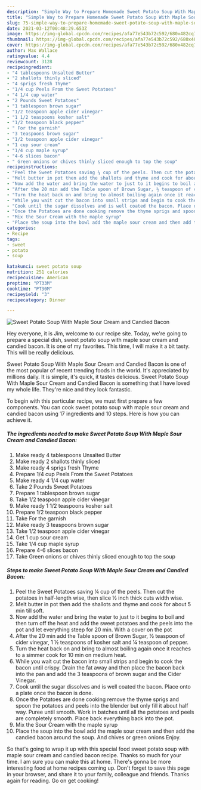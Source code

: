 ```yaml
---
description: "Simple Way to Prepare Homemade Sweet Potato Soup With Maple Sour Cream and Candied Bacon"
title: "Simple Way to Prepare Homemade Sweet Potato Soup With Maple Sour Cream and Candied Bacon"
slug: 75-simple-way-to-prepare-homemade-sweet-potato-soup-with-maple-sour-cream-and-candied-bacon
date: 2021-03-12T00:48:29.653Z
image: https://img-global.cpcdn.com/recipes/afa77e543b72c592/680x482cq70/sweet-potato-soup-with-maple-sour-cream-and-candied-bacon-recipe-main-photo.jpg
thumbnail: https://img-global.cpcdn.com/recipes/afa77e543b72c592/680x482cq70/sweet-potato-soup-with-maple-sour-cream-and-candied-bacon-recipe-main-photo.jpg
cover: https://img-global.cpcdn.com/recipes/afa77e543b72c592/680x482cq70/sweet-potato-soup-with-maple-sour-cream-and-candied-bacon-recipe-main-photo.jpg
author: Max Wallace
ratingvalue: 4.4
reviewcount: 3128
recipeingredient:
- "4 tablespoons Unsalted Butter"
- "2 shallots thinly sliced"
- "4 sprigs fresh Thyme"
- "1/4 cup Peels From the Sweet Potatoes"
- "4 1/4 cup water"
- "2 Pounds Sweet Potatoes"
- "1 tablespoon brown sugar"
- "1/2 teaspoon apple cider vinegar"
- "1 1/2 teaspoons kosher salt"
- "1/2 teaspoon black pepper"
- " For the garnish"
- "3 teaspoons brown sugar"
- "1/2 teaspoon apple cider vinegar"
- "1 cup sour cream"
- "1/4 cup maple syrup"
- "4-6 slices bacon"
- " Green onions or chives thinly sliced enough to top the soup"
recipeinstructions:
- "Peel the Sweet Potatoes saving ¼ cup of the peels. Then cut the potatoes in half-length wise, then slice ½ inch thick cuts width wise."
- "Melt butter in pot then add the shallots and thyme and cook for about 5 min till soft."
- "Now add the water and bring the water to just to it begins to boil and then turn off the heat and add the sweet potatoes and the peels into the pot and let everything steep for 20 min. With a cover on the pot"
- "After the 20 min add the Table spoon of Brown Sugar, ½ teaspoon of cider vinegar, 1 ½ teaspoons of kosher salt and ¼ teaspoon of pepper."
- "Turn the heat back on and bring to almost boiling again once it reaches to a simmer cook for 10 min on medium heat."
- "While you wait cut the bacon into small strips and begin to cook the bacon until crispy. Drain the fat away and then place the bacon back into the pan and add the 3 teaspoons of brown sugar and the Cider Vinegar."
- "Cook until the sugar dissolves and is well coated the bacon. Place onto a plate once the bacon is done."
- "Once the Potatoes are done cooking remove the thyme sprigs and spoon the potatoes and peels into the blender but only fill it about half way. Puree until smooth. Work in batches until all the potatoes and peels are completely smooth. Place back everything back into the pot."
- "Mix the Sour Cream with the maple syrup"
- "Place the soup into the bowl add the maple sour cream and then add the candied bacon around the soup. And chives or green onions Enjoy."
categories:
- Recipe
tags:
- sweet
- potato
- soup

katakunci: sweet potato soup 
nutrition: 251 calories
recipecuisine: American
preptime: "PT33M"
cooktime: "PT30M"
recipeyield: "3"
recipecategory: Dinner

---
```



![Sweet Potato Soup With Maple Sour Cream and Candied Bacon](https://img-global.cpcdn.com/recipes/afa77e543b72c592/680x482cq70/sweet-potato-soup-with-maple-sour-cream-and-candied-bacon-recipe-main-photo.jpg)

Hey everyone, it is Jim, welcome to our recipe site. Today, we're going to prepare a special dish, sweet potato soup with maple sour cream and candied bacon. It is one of my favorites. This time, I will make it a bit tasty. This will be really delicious.

Sweet Potato Soup With Maple Sour Cream and Candied Bacon is one of the most popular of recent trending foods in the world. It's appreciated by millions daily. It is simple, it's quick, it tastes delicious. Sweet Potato Soup With Maple Sour Cream and Candied Bacon is something that I have loved my whole life. They're nice and they look fantastic.




To begin with this particular recipe, we must first prepare a few components. You can cook sweet potato soup with maple sour cream and candied bacon using 17 ingredients and 10 steps. Here is how you can achieve it.

<!--inarticleads1-->

##### The ingredients needed to make Sweet Potato Soup With Maple Sour Cream and Candied Bacon:

1. Make ready 4 tablespoons Unsalted Butter
1. Make ready 2 shallots thinly sliced
1. Make ready 4 sprigs fresh Thyme
1. Prepare 1/4 cup Peels From the Sweet Potatoes
1. Make ready 4 1/4 cup water
1. Take 2 Pounds Sweet Potatoes
1. Prepare 1 tablespoon brown sugar
1. Take 1/2 teaspoon apple cider vinegar
1. Make ready 1 1/2 teaspoons kosher salt
1. Prepare 1/2 teaspoon black pepper
1. Take  For the garnish
1. Make ready 3 teaspoons brown sugar
1. Take 1/2 teaspoon apple cider vinegar
1. Get 1 cup sour cream
1. Take 1/4 cup maple syrup
1. Prepare 4-6 slices bacon
1. Take  Green onions or chives thinly sliced enough to top the soup




<!--inarticleads2-->

##### Steps to make Sweet Potato Soup With Maple Sour Cream and Candied Bacon:

1. Peel the Sweet Potatoes saving ¼ cup of the peels. Then cut the potatoes in half-length wise, then slice ½ inch thick cuts width wise.
1. Melt butter in pot then add the shallots and thyme and cook for about 5 min till soft.
1. Now add the water and bring the water to just to it begins to boil and then turn off the heat and add the sweet potatoes and the peels into the pot and let everything steep for 20 min. With a cover on the pot
1. After the 20 min add the Table spoon of Brown Sugar, ½ teaspoon of cider vinegar, 1 ½ teaspoons of kosher salt and ¼ teaspoon of pepper.
1. Turn the heat back on and bring to almost boiling again once it reaches to a simmer cook for 10 min on medium heat.
1. While you wait cut the bacon into small strips and begin to cook the bacon until crispy. Drain the fat away and then place the bacon back into the pan and add the 3 teaspoons of brown sugar and the Cider Vinegar.
1. Cook until the sugar dissolves and is well coated the bacon. Place onto a plate once the bacon is done.
1. Once the Potatoes are done cooking remove the thyme sprigs and spoon the potatoes and peels into the blender but only fill it about half way. Puree until smooth. Work in batches until all the potatoes and peels are completely smooth. Place back everything back into the pot.
1. Mix the Sour Cream with the maple syrup
1. Place the soup into the bowl add the maple sour cream and then add the candied bacon around the soup. And chives or green onions Enjoy.




So that's going to wrap it up with this special food sweet potato soup with maple sour cream and candied bacon recipe. Thanks so much for your time. I am sure you can make this at home. There's gonna be more interesting food at home recipes coming up. Don't forget to save this page in your browser, and share it to your family, colleague and friends. Thanks again for reading. Go on get cooking!
